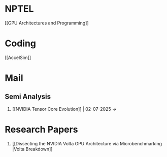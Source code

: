 # NPTEL

[[GPU Architectures  and Programming]]

# Coding

[[AccelSim]]

# Mail

## Semi Analysis

1. [[NVIDIA Tensor Core Evolution]] | 02-07-2025 ->

# Research Papers

1. [[Dissecting the NVIDIA Volta GPU Architecture via Microbenchmarking |Volta Breakdown]]
